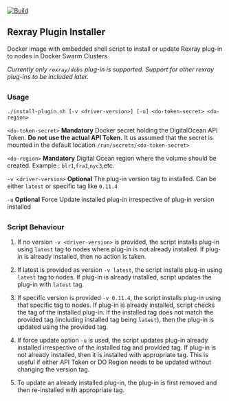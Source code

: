 [![Build](https://github.com/kaustavb12/rexray-plugin-installer/actions/workflows/docker-image.yml/badge.svg)](https://github.com/kaustavb12/rexray-plugin-installer/actions?query=workflow%3ABuild)

## Rexray Plugin Installer

Docker image with embedded shell script to install or update Rexray plug-in to nodes in Docker Swarm Clusters

*Currently only `rexray/dobs` plug-in is supported. Support for other rexray plug-ins to be included later.*

##

### Usage

```
./install-plugin.sh [-v <driver-version>] [-u] <do-token-secret> <do-region>
```

`<do-token-secret>` **Mandatory** Docker secret holding the DigitalOcean API Token. **Do not use the actual API Token.** It us assumed that the secret is mounted in the default location `/run/secrets/<do-token-secret>`

`<do-region>` **Mandatory** Digital Ocean region where the volume should be created. Example : `blr1`,`fra1`,`nyc3`,etc.

`-v <driver-version>` **Optional** The plug-in version tag to installed. Can be either `latest` or specific tag like `0.11.4`

`-u` **Optional** Force Update installed plug-in irrespective of plug-in version installed

##

### Script Behaviour

1. If no version `-v <driver-version>` is provided, the script installs plug-in using `latest` tag to nodes where plug-in is not already installed. If plug-in is already installed, then no action is taken.

2. If latest is provided as version `-v latest`, the script installs plug-in using `latest` tag to nodes. If plug-in is already installed, script updates the plug-in with `latest` tag.

3. If specific version is provided `-v 0.11.4`, the script installs plug-in using that specific tag to nodes. If plug-in is already installed, script checks the tag of the installed plug-in. If the installed tag does not match the provided tag (including installed tag being `latest`), then the plug-in is updated using the provided tag.

4. If force update option `-u` is used, the script updates plug-in already installed irrespective of the installed tag and provided tag. If plug-in is not already installed, then it is installed with appropriate tag. This is useful if either API Token or DO Region needs to be updated without changing the version tag.

5. To update an already installed plug-in, the plug-in is first removed and then re-installed with appropriate tag.